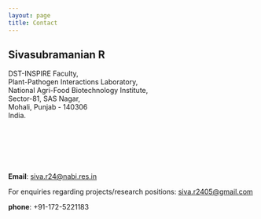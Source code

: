 ```yaml
---
layout: page
title: Contact
---
```


## **Sivasubramanian R**

DST-INSPIRE Faculty,  
Plant-Pathogen Interactions Laboratory,  
National Agri-Food Biotechnology Institute,  
Sector-81, SAS Nagar,  
Mohali, Punjab - 140306   
India.  



&nbsp;


&nbsp;


&nbsp;




**Email**: siva.r24@nabi.res.in

For enquiries regarding projects/research positions: siva.r2405@gmail.com

**phone**: +91-172-5221183
